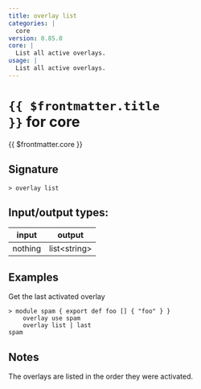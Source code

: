 ```yaml
---
title: overlay list
categories: |
  core
version: 0.85.0
core: |
  List all active overlays.
usage: |
  List all active overlays.
---
```

<!-- This file is automatically generated. Please edit the command in https://github.com/nushell/nushell instead. -->

# <code>{{ $frontmatter.title }}</code> for core

<div class='command-title'>{{ $frontmatter.core }}</div>

## Signature

```> overlay list ```


## Input/output types:

| input   | output       |
| ------- | ------------ |
| nothing | list\<string\> |

## Examples

Get the last activated overlay
```shell
> module spam { export def foo [] { "foo" } }
    overlay use spam
    overlay list | last
spam
```

## Notes
The overlays are listed in the order they were activated.